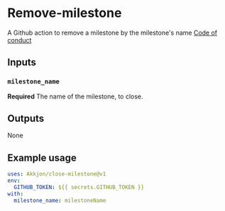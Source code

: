 # Remove-milestone
A Github action to remove a milestone by the milestone's name
[Code of conduct](CODE_OF_CONDUCT.md)

## Inputs
### `milestone_name`
**Required** The name of the milestone, to close.


## Outputs
None

## Example usage
```yaml
uses: Akkjon/close-milestone@v1
env:
  GITHUB_TOKEN: ${{ secrets.GITHUB_TOKEN }}
with:
  milestone_name: milestoneName
```
